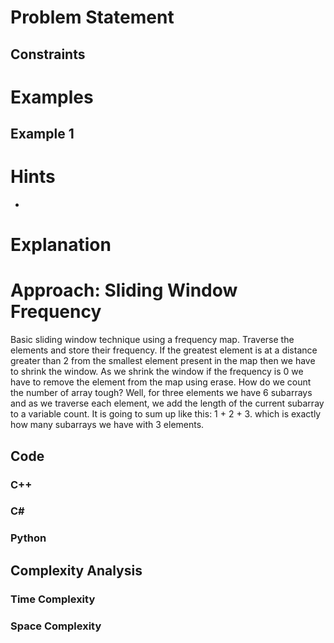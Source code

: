# Problem Statement

## Constraints

# Examples
## Example 1
# Hints
- 
# Explanation

# Approach: Sliding Window Frequency
Basic sliding window technique using a frequency map.
Traverse the elements and store their frequency. 
If the greatest element is at a distance greater than 2 from the smallest element present in the map then we have to shrink the window. 
As we shrink the window if the frequency is 0 we have to remove the element from the map using erase.
How do we count the number of array tough?
Well, for three elements we have 6 subarrays and as we traverse each element, we add the length of the current subarray to a variable count.
It is going to sum up like this: 1 + 2 + 3. which is exactly how many subarrays we have with 3 elements.
## Code
### C++
### C\#
### Python
## Complexity Analysis
### Time Complexity

### Space Complexity
